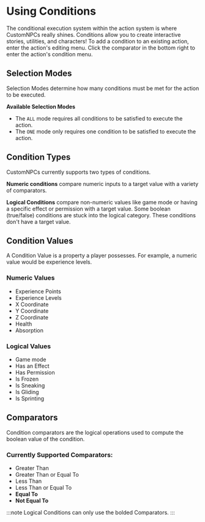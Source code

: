 # Using Conditions

The conditional execution system within the action system is where CustomNPCs really shines.
Conditions allow you to create interactive stories, utilities, and characters!
To add a condition to an existing action, enter the action's editing menu.
Click the comparator in the bottom right to enter the action's condition menu.

## Selection Modes
Selection Modes determine how many conditions must be met for the action to be executed.

**Available Selection Modes**
- The `ALL` mode requires all conditions to be satisfied to execute the action.
- The `ONE` mode only requires one condition to be satisfied to execute the action. 

## Condition Types
CustomNPCs currently supports two types of conditions. 

**Numeric conditions** compare numeric inputs to a target value with a variety of comparators.

**Logical Conditions** compare non-numeric values like game mode
or having a specific effect or permission with a target value.
Some boolean (true/false) conditions are stuck into the logical category.
These conditions don't have a target value. 

## Condition Values
A Condition Value is a property a player possesses. For example, a numeric value would be experience levels.

### Numeric Values
- Experience Points
- Experience Levels
- X Coordinate
- Y Coordinate
- Z Coordinate
- Health
- Absorption

### Logical Values
- Game mode
- Has an Effect
- Has Permission
- Is Frozen
- Is Sneaking
- Is Gliding
- Is Sprinting

## Comparators
Condition comparators are the logical operations used to compute the
<tooltip term="Boolean Value">boolean value</tooltip>
of the condition.

### Currently Supported Comparators:
- Greater Than
- Greater Than or Equal To
- Less Than
- Less Than or Equal To
- **Equal To**
- **Not Equal To**

:::note
Logical Conditions can only use the bolded Comparators.
:::
